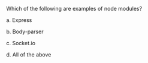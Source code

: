 Which of the following are examples of node modules?

a. Express

b. Body-parser

c. Socket.io

d. All of the above
